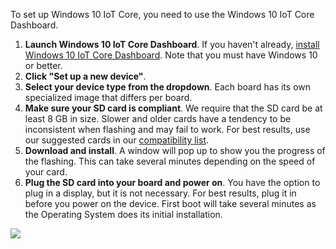<div class="col-md-12 col-xs-24 col-no-padding">
  <p>To set up Windows 10 IoT Core, you need to use the Windows 10 IoT Core Dashboard.</p>
  <ol class="inline-list">
    <li><b>Launch Windows 10 IoT Core Dashboard</b>. If you haven't already, <a href="http://ms-iot.github.io/content/en-US/GetStarted.htm" target="_blank">install Windows 10 IoT Core Dashboard</a>. Note that you must have Windows 10 or better.</li>
    <li><b>Click "Set up a new device"</b>.</li>
    <li><b>Select your device type from the dropdown</b>. Each board has its own specialized image that differs per board.</li>
    <li><b>Make sure your SD card is compliant</b>. We require that the SD card be at least 8 GB in size. Slower and older cards have a tendency to be inconsistent when flashing and may fail to work.
    For best results, use our suggested cards in our <a href="http://ms-iot.github.io/content/en-US/win10/SupportedInterfaces.htm#Storage" target="_blank">compatibility list</a>.</li> 
    <li><b>Download and install</b>. A window will pop up to show you the progress of the flashing. This can take several minutes depending on the speed of your card.</li> 
    <li><b>Plug the SD card into your board and power on</b>. You have the option to plug in a display, but it is not necessary. For best results, plug it in before you power on the device. First boot will take several minutes as the Operating System does its initial installation.</li>
  </ol>
</div>

<div class="col-md-10 col-xs-24">
  <img src="{{site.baseurl}}/Resources/images/get-started/dashboard-1.png" />
</div>
